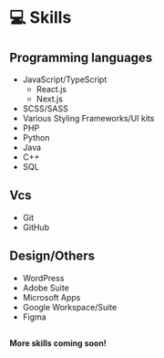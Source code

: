 # 💻 Skills

## Programming languages

- JavaScript/TypeScript
  - React.js
  - Next.js
- SCSS/SASS
- Various Styling Frameworks/UI kits
- PHP
- Python
- Java
- C++
- SQL

## Vcs

- Git
- GitHub

## Design/Others

- WordPress
- Adobe Suite
- Microsoft Apps
- Google Workspace/Suite
- Figma

##

#### More skills coming soon!
